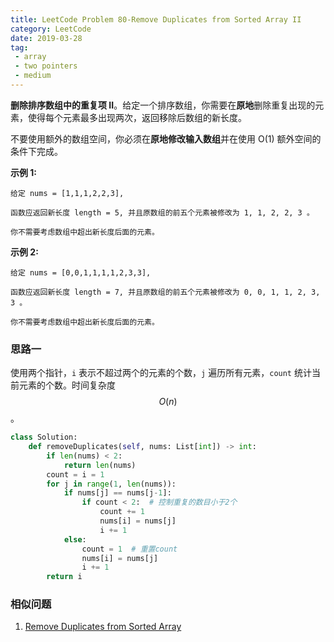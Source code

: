 ```yaml
---
title: LeetCode Problem 80-Remove Duplicates from Sorted Array II
category: LeetCode
date: 2019-03-28
tag:
 - array
 - two pointers
 - medium
---
```


**删除排序数组中的重复项 II**。给定一个排序数组，你需要在**原地**删除重复出现的元素，使得每个元素最多出现两次，返回移除后数组的新长度。

不要使用额外的数组空间，你必须在**原地修改输入数组**并在使用 O(1) 额外空间的条件下完成。

<!-- more -->

**示例 1:**

```
给定 nums = [1,1,1,2,2,3],

函数应返回新长度 length = 5, 并且原数组的前五个元素被修改为 1, 1, 2, 2, 3 。

你不需要考虑数组中超出新长度后面的元素。
```

**示例 2:**

```
给定 nums = [0,0,1,1,1,1,2,3,3],

函数应返回新长度 length = 7, 并且原数组的前五个元素被修改为 0, 0, 1, 1, 2, 3, 3 。

你不需要考虑数组中超出新长度后面的元素。
```

### 思路一

使用两个指针，`i` 表示不超过两个的元素的个数，`j` 遍历所有元素，`count` 统计当前元素的个数。时间复杂度 $$O(n)$$。

```python
class Solution:
    def removeDuplicates(self, nums: List[int]) -> int:
        if len(nums) < 2:
            return len(nums)
        count = i = 1
        for j in range(1, len(nums)):
            if nums[j] == nums[j-1]:
                if count < 2:  # 控制重复的数目小于2个
                    count += 1
                    nums[i] = nums[j]
                    i += 1
            else:
                count = 1  # 重置count
                nums[i] = nums[j]
                i += 1
        return i
```

### 相似问题

1. [Remove Duplicates from Sorted Array](https://wendellgul.github.io/leetcode/2019/03/07/LeetCode-Problem-26-Remove-Duplicates-from-Sorted-Array/)